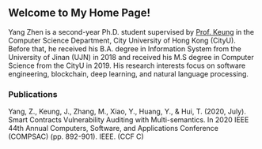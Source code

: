 ## Welcome to My Home Page!

Yang Zhen is a second-year Ph.D. student supervised by [Prof. Keung](https://scholars.cityu.edu.hk/en/persons/jacky-wai-keung(f82e6183-a98e-4a9b-b480-ae64fd2af676).html) in the Computer Science Department, City University of Hong Kong (CityU). Before that, he received his B.A. degree in Information System from the University of Jinan (UJN) in 2018 and received his M.S degree in Computer Science from the CityU in 2019. His research interests focus on software engineering, blockchain, deep learning, and natural language processing. 

### Publications

Yang, Z., Keung, J., Zhang, M., Xiao, Y., Huang, Y., & Hui, T. (2020, July). Smart Contracts Vulnerability Auditing with Multi-semantics. In 2020 IEEE 44th Annual Computers, Software, and Applications Conference (COMPSAC) (pp. 892-901). IEEE. (CCF C)
